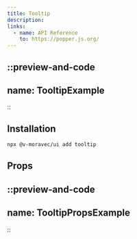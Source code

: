 ```yaml
---
title: Tooltip
description:
links:
  - name: API Reference
    to: https://popper.js.org/
---
```


::preview-and-code
---
name: TooltipExample
---
::

## Installation

```bash
npx @v-moravec/ui add tooltip
```

## Props

::preview-and-code
---
name: TooltipPropsExample
---
::
